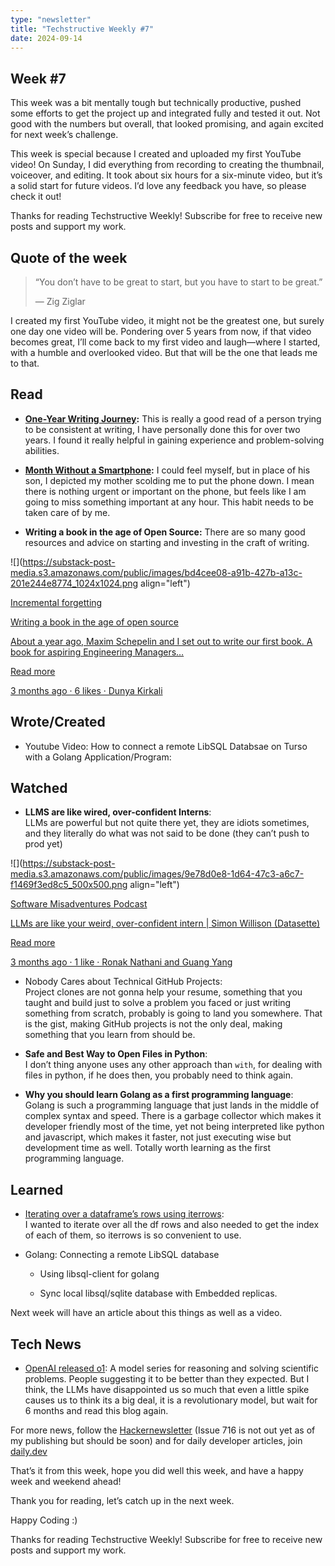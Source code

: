 ```yaml
---
type: "newsletter"
title: "Techstructive Weekly #7"
date: 2024-09-14
---
```


## Week #7

This week was a bit mentally tough but technically productive, pushed some efforts to get the project up and integrated fully and tested it out. Not good with the numbers but overall, that looked promising, and again excited for next week’s challenge.

This week is special because I created and uploaded my first YouTube video! On Sunday, I did everything from recording to creating the thumbnail, voiceover, and editing. It took about six hours for a six-minute video, but it’s a solid start for future videos. I’d love any feedback you have, so please check it out!

Thanks for reading Techstructive Weekly! Subscribe for free to receive new posts and support my work.

## Quote of the week

> “You don’t have to be great to start, but you have to start to be great.”
> 
> — Zig Ziglar

I created my first YouTube video, it might not be the greatest one, but surely one day one video will be. Pondering over 5 years from now, if that video becomes great, I’ll come back to my first video and laugh—where I started, with a humble and overlooked video. But that will be the one that leads me to that.

## Read

* [**One-Year Writing Journey**](https://eric-sandosham.medium.com/my-one-year-writing-journey-9dc4104676b4)**:** This is really a good read of a person trying to be consistent at writing, I have personally done this for over two years. I found it really helpful in gaining experience and problem-solving abilities.
    
* [**Month Without a Smartphone**](https://collabfund.com/blog/my-month-without-a-smartphone)**:** I could feel myself, but in place of his son, I depicted my mother scolding me to put the phone down. I mean there is nothing urgent or important on the phone, but feels like I am going to miss something important at any hour. This habit needs to be taken care of by me.
    
* **Writing a book in the age of Open Source:** There are so many good resources and advice on starting and investing in the craft of writing.
    

![](https://substack-post-media.s3.amazonaws.com/public/images/bd4cee08-a91b-427b-a13c-201e244e8774_1024x1024.png align="left")

[Incremental forgetting](https://blog.incrementalforgetting.tech/p/sculpting-a-book-the-chisel?utm_source=substack&utm_campaign=post_embed&utm_medium=web)

[Writing a book in the age of open source](https://blog.incrementalforgetting.tech/p/sculpting-a-book-the-chisel?utm_source=substack&utm_campaign=post_embed&utm_medium=web)

[About a year ago, Maxim Schepelin and I set out to write our first book. A book for aspiring Engineering Managers…](https://blog.incrementalforgetting.tech/p/sculpting-a-book-the-chisel?utm_source=substack&utm_campaign=post_embed&utm_medium=web)

[Read more](https://blog.incrementalforgetting.tech/p/sculpting-a-book-the-chisel?utm_source=substack&utm_campaign=post_embed&utm_medium=web)

[3 months ago · 6 likes · Dunya Kirkali](https://blog.incrementalforgetting.tech/p/sculpting-a-book-the-chisel?utm_source=substack&utm_campaign=post_embed&utm_medium=web)

## Wrote/Created

* Youtube Video: How to connect a remote LibSQL Databsae on Turso with a Golang Application/Program:
    

## Watched

* **LLMS are like wired, over-confident Interns**:  
    LLMs are powerful but not quite there yet, they are idiots sometimes, and they literally do what was not said to be done (they can’t push to prod yet)
    

![](https://substack-post-media.s3.amazonaws.com/public/images/9e78d0e8-1d64-47c3-a6c7-f1469f3ed8c5_500x500.png align="left")

[Software Misadventures Podcast](https://softwaremisadventures.com/p/simon-willison-llm-weird-intern?utm_source=substack&utm_campaign=post_embed&utm_medium=web)

[LLMs are like your weird, over-confident intern | Simon Willison (Datasette)](https://softwaremisadventures.com/p/simon-willison-llm-weird-intern?utm_source=substack&utm_campaign=post_embed&utm_medium=web)

[Read more](https://softwaremisadventures.com/p/simon-willison-llm-weird-intern?utm_source=substack&utm_campaign=post_embed&utm_medium=web)

[3 months ago · 1 like · Ronak Nathani and Guang Yang](https://softwaremisadventures.com/p/simon-willison-llm-weird-intern?utm_source=substack&utm_campaign=post_embed&utm_medium=web)

* Nobody Cares about Technical GitHub Projects:  
    Project clones are not gonna help your resume, something that you taught and build just to solve a problem you faced or just writing something from scratch, probably is going to land you somewhere. That is the gist, making GitHub projects is not the only deal, making something that you learn from should be.  
    

* **Safe and Best Way to Open Files in Python**:   
    I don’t thing anyone uses any other approach than `with`, for dealing with files in python, if he does then, you probably need to think again.
    

* **Why you should learn Golang as a first programming language**:  
    Golang is such a programming language that just lands in the middle of complex syntax and speed. There is a garbage collector which makes it developer friendly most of the time, yet not being interpreted like python and javascript, which makes it faster, not just executing wise but development time as well. Totally worth learning as the first programming language.
    

## Learned

* [Iterating over a dataframe’s rows using iterrows](https://pandas.pydata.org/docs/reference/api/pandas.DataFrame.iterrows.html):  
    I wanted to iterate over all the df rows and also needed to get the index of each of them, so iterrows is so convenient to use.
    
* Golang: Connecting a remote LibSQL database
    
    * Using libsql-client for golang
        
    * Sync local libsql/sqlite database with Embedded replicas.
        

Next week will have an article about this things as well as a video.

## Tech News

* [OpenAI released o1](https://openai.com/index/introducing-openai-o1-preview/): A model series for reasoning and solving scientific problems. People suggesting it to be better than they expected. But I think, the LLMs have disappointed us so much that even a little spike causes us to think its a big deal, it is a revolutionary model, but wait for 6 months and read this blog again.
    

For more news, follow the [Hackernewsletter](https://mailchi.mp/hackernewsletter/716) (Issue 716 is not out yet as of my publishing but should be soon) and for daily developer articles, join [daily.dev](http://daily.dev)

That’s it from this week, hope you did well this week, and have a happy week and weekend ahead!

Thank you for reading, let’s catch up in the next week.

Happy Coding :)

Thanks for reading Techstructive Weekly! Subscribe for free to receive new posts and support my work.

